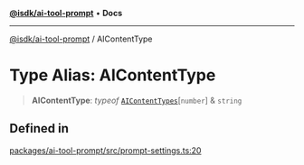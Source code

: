 [**@isdk/ai-tool-prompt**](../README.md) • **Docs**

***

[@isdk/ai-tool-prompt](../globals.md) / AIContentType

# Type Alias: AIContentType

> **AIContentType**: *typeof* [`AIContentTypes`](../variables/AIContentTypes.md)\[`number`\] & `string`

## Defined in

[packages/ai-tool-prompt/src/prompt-settings.ts:20](https://github.com/isdk/ai-tool-prompt.js/blob/db68a2def162f8b3a993e98a144d8f84707a7b4f/src/prompt-settings.ts#L20)
